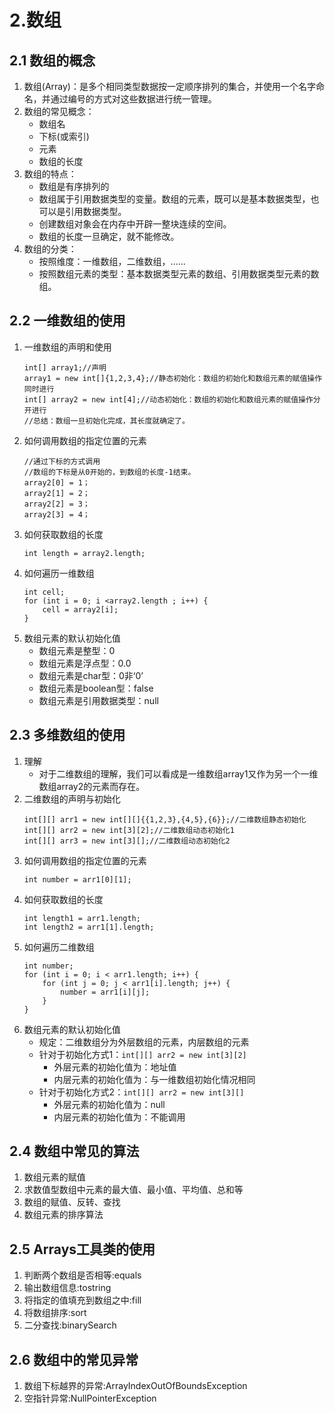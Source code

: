 # 2.数组  
## 2.1 数组的概念  
1. 数组(Array)：是多个相同类型数据按一定顺序排列的集合，并使用一个名字命名，并通过编号的方式对这些数据进行统一管理。
2. 数组的常见概念：
   - 数组名
   - 下标(或索引)
   - 元素
   - 数组的长度
3. 数组的特点：
   - 数组是有序排列的
   - 数组属于引用数据类型的变量。数组的元素，既可以是基本数据类型，也可以是引用数据类型。
   - 创建数组对象会在内存中开辟一整块连续的空间。
   - 数组的长度一旦确定，就不能修改。
4. 数组的分类：
   - 按照维度：一维数组，二维数组，......
   - 按照数组元素的类型：基本数据类型元素的数组、引用数据类型元素的数组。
## 2.2 一维数组的使用  
1. 一维数组的声明和使用
    ```
    int[] array1;//声明
    array1 = new int[]{1,2,3,4};//静态初始化：数组的初始化和数组元素的赋值操作同时进行
    int[] array2 = new int[4];//动态初始化：数组的初始化和数组元素的赋值操作分开进行
    //总结：数组一旦初始化完成，其长度就确定了。
    ```
2. 如何调用数组的指定位置的元素
    ```
    //通过下标的方式调用
    //数组的下标是从0开始的，到数组的长度-1结束。
    array2[0] = 1；
    array2[1] = 2；
    array2[2] = 3；
    array2[3] = 4；
    ```
3. 如何获取数组的长度
    ```
    int length = array2.length;
    ```
4. 如何遍历一维数组
    ```
    int cell;
    for (int i = 0; i <array2.length ; i++) {
        cell = array2[i];
    }
    ```
5. 数组元素的默认初始化值
   - 数组元素是整型：0
   - 数组元素是浮点型：0.0
   - 数组元素是char型：0非‘0’
   - 数组元素是boolean型：false
   - 数组元素是引用数据类型：null
## 2.3 多维数组的使用  
1. 理解
   - 对于二维数组的理解，我们可以看成是一维数组array1又作为另一个一维数组array2的元素而存在。
2. 二维数组的声明与初始化
    ```
    int[][] arr1 = new int[][]{{1,2,3},{4,5},{6}};//二维数组静态初始化
    int[][] arr2 = new int[3][2];//二维数组动态初始化1
    int[][] arr3 = new int[3][];//二维数组动态初始化2
    ```
3. 如何调用数组的指定位置的元素
    ```
    int number = arr1[0][1];
    ```
4. 如何获取数组的长度
    ```
    int length1 = arr1.length;
    int length2 = arr1[1].length;
    ```
5. 如何遍历二维数组
    ```
    int number;
    for (int i = 0; i < arr1.length; i++) {
        for (int j = 0; j < arr1[i].length; j++) {
            number = arr1[i][j];
        }
    }
    ```
6. 数组元素的默认初始化值
   - 规定：二维数组分为外层数组的元素，内层数组的元素
   - 针对于初始化方式1：`int[][] arr2 = new int[3][2]`
     - 外层元素的初始化值为：地址值
     - 内层元素的初始化值为：与一维数组初始化情况相同
   - 针对于初始化方式2：`int[][] arr2 = new int[3][]`
     - 外层元素的初始化值为：null
     - 内层元素的初始化值为：不能调用
## 2.4 数组中常见的算法  
1. 数组元素的赋值
2. 求数值型数组中元素的最大值、最小值、平均值、总和等
3. 数组的赋值、反转、查找
4. 数组元素的排序算法
## 2.5 Arrays工具类的使用  
1. 判断两个数组是否相等:equals
2. 输出数组信息:tostring
3. 将指定的值填充到数组之中:fill
4. 将数组排序:sort
5. 二分查找:binarySearch
## 2.6 数组中的常见异常  
1. 数组下标越界的异常:ArrayIndexOutOfBoundsException
2. 空指针异常:NullPointerException